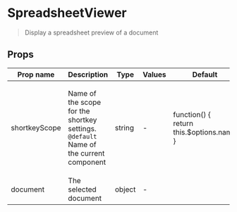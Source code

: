 # SpreadsheetViewer

> Display a spreadsheet preview of a document

## Props

| Prop name     | Description                                                                                                | Type   | Values | Default                                               |
| ------------- | ---------------------------------------------------------------------------------------------------------- | ------ | ------ | ----------------------------------------------------- |
| shortkeyScope | <p>Name of the scope for the shortkey settings.<br><code>@default</code> Name of the current component</p> | string | -      | <p>function() {<br>return this.$options.name<br>}</p> |
| document      | The selected document                                                                                      | object | -      |                                                       |

